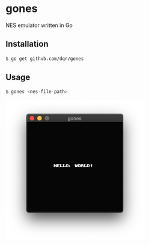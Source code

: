 # gones

NES emulator written in Go

## Installation

```bash
$ go get github.com/dqn/gones
```

## Usage

```bash
$ gones <nes-file-path>
```

!["sample"](./docs/sample.png)

